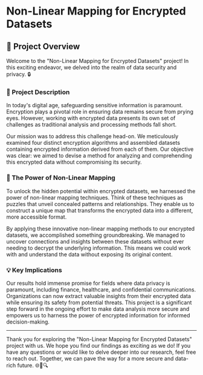 # Non-Linear Mapping for Encrypted Datasets

## 🚀 Project Overview

Welcome to the "Non-Linear Mapping for Encrypted Datasets" project! In this exciting endeavor, we delved into the realm of data security and privacy. 🔒

### 📖 Project Description

In today's digital age, safeguarding sensitive information is paramount. Encryption plays a pivotal role in ensuring data remains secure from prying eyes. However, working with encrypted data presents its own set of challenges as traditional analysis and processing methods fall short.

Our mission was to address this challenge head-on. We meticulously examined four distinct encryption algorithms and assembled datasets containing encrypted information derived from each of them. Our objective was clear: we aimed to devise a method for analyzing and comprehending this encrypted data without compromising its security.

### 🧩 The Power of Non-Linear Mapping

To unlock the hidden potential within encrypted datasets, we harnessed the power of non-linear mapping techniques. Think of these techniques as puzzles that unveil concealed patterns and relationships. They enable us to construct a unique map that transforms the encrypted data into a different, more accessible format.

By applying these innovative non-linear mapping methods to our encrypted datasets, we accomplished something groundbreaking. We managed to uncover connections and insights between these datasets without ever needing to decrypt the underlying information. This means we could work with and understand the data without exposing its original content.

### 💡 Key Implications

Our results hold immense promise for fields where data privacy is paramount, including finance, healthcare, and confidential communications. Organizations can now extract valuable insights from their encrypted data while ensuring its safety from potential threats. This project is a significant step forward in the ongoing effort to make data analysis more secure and empowers us to harness the power of encrypted information for informed decision-making.

---

Thank you for exploring the "Non-Linear Mapping for Encrypted Datasets" project with us. We hope you find our findings as exciting as we do! If you have any questions or would like to delve deeper into our research, feel free to reach out. Together, we can pave the way for a more secure and data-rich future. 🌐🔐🔍
